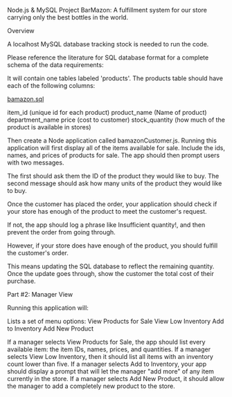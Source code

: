 Node.js & MySQL Project
BarMazon: A fulfillment system for our store carrying only the best bottles in the world.


Overview

A localhost MySQL database tracking stock is needed to run the code. 

Please reference the literature for SQL database format for a complete schema of the data requirements: 

It will contain one tables labeled 'products'. 
The products table should have each of the following columns:

[bamazon.sql](../online-storefront-mysql/master/bamazon.sql)


item_id (unique id for each product)
product_name (Name of product)
department_name
price (cost to customer)
stock_quantity (how much of the product is available in stores)



Then create a Node application called bamazonCustomer.js. Running this application will first display all of the items available for sale. Include the ids, names, and prices of products for sale.
The app should then prompt users with two messages.


The first should ask them the ID of the product they would like to buy.
The second message should ask how many units of the product they would like to buy.

Once the customer has placed the order, your application should check if your store has enough of the product to meet the customer's request.

If not, the app should log a phrase like Insufficient quantity!, and then prevent the order from going through.

However, if your store does have enough of the product, you should fulfill the customer's order.

This means updating the SQL database to reflect the remaining quantity. Once the update goes through, show the customer the total cost of their purchase.


Part #2: Manager View

Running this application will:


Lists a set of menu options:
View Products for Sale
View Low Inventory
Add to Inventory
Add New Product

If a manager selects View Products for Sale, the app should list every available item: the item IDs, names, prices, and quantities.
If a manager selects View Low Inventory, then it should list all items with an inventory count lower than five.
If a manager selects Add to Inventory, your app should display a prompt that will let the manager "add more" of any item currently in the store.
If a manager selects Add New Product, it should allow the manager to add a completely new product to the store.
